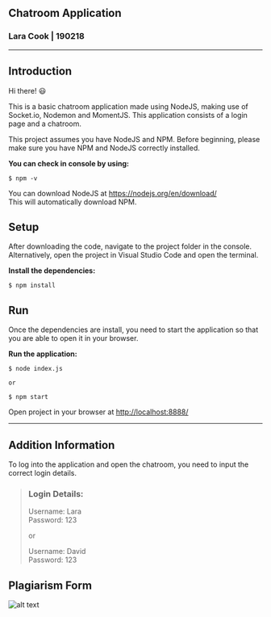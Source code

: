 ## **Chatroom Application**
### Lara Cook | 190218
___

## **Introduction**

Hi there! :smiley:

This is a basic chatroom application made using NodeJS, making use of Socket.io, Nodemon and MomentJS. This application consists of a login page and a chatroom. 

This project assumes you have NodeJS and NPM. Before beginning, please make sure you have NPM and NodeJS correctly installed. 


**You can check in console by using:**

```
$ npm -v
```

You can download NodeJS at <https://nodejs.org/en/download/> <br>
This will automatically download NPM.

## **Setup**

After downloading the code, navigate to the project folder in the console. Alternatively, open the project in Visual Studio Code and open the terminal.

**Install the dependencies:**

```
$ npm install
```

## **Run**

Once the dependencies are install, you need to start the application so that you are able to open it in your browser.

**Run the application:**
```
$ node index.js

or 

$ npm start
```

Open project in your browser at <http://localhost:8888/>

___

## **Addition Information**

To log into the application and open the chatroom, you need to input the correct login details.

> ### Login Details:
> Username: Lara <br>
> Password: 123
> 
> or
>
>Username: David <br>
Password: 123

## **Plagiarism Form**

![alt text](https://github.com/LaraCassandra/mean-term-2/blob/master/PlagiarismForm.jpg "Plagiarism form")